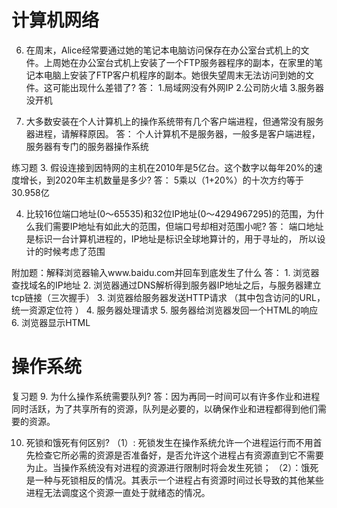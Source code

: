 #  计算机网络
6. 在周末，Alice经常要通过她的笔记本电脑访问保存在办公室台式机上的文件。上周她在办公室台式机上安装了一个FTP服务器程序的副本，在家里的笔记本电脑上安装了FTP客户机程序的副本。她很失望周末无法访问到她的文件。这可能出现什么差错了?
答： 1.局域网没有外网IP
    2.公司防火墙
    3.服务器没开机

9. 大多数安装在个人计算机上的操作系统带有几个客户端进程，但通常没有服务器进程，请解释原因。
答： 个人计算机不是服务器，一般多是客户端进程，服务器有专门的服务器操作系统
    

练习题
3. 假设连接到因特网的主机在2010年是5亿台。这个数字以每年20%的速度增长，到2020年主机数量是多少?
答： 5乘以（1+20%）的十次方约等于30.958亿

4. 比较16位端口地址(0〜65535)和32位IP地址(0〜4294967295)的范围，为什么我们需要IP地址有如此大的范围，但端口号却相对范围小呢?
答： 端口地址是标识一台计算机进程的，IP地址是标识全球地算计的，用于寻址的， 所以设计的时候考虑了范围

附加题：解释浏览器输入www.baidu.com并回车到底发生了什么
答： 1. 浏览器查找域名的IP地址 
    2. 浏览器通过DNS解析得到服务器IP地址之后，与服务器建立tcp链接（三次握手）
    3. 浏览器给服务器发送HTTP请求 （其中包含访问的URL，统一资源定位符 ）
    4. 服务器处理请求
    5. 服务器给浏览器发回一个HTML的响应 
    6. 浏览器显示HTML

# 操作系统

复习题
9. 为什么操作系统需要队列?
答：因为再同一时间可以有许多作业和进程同时活跃，为了共享所有的资源，队列是必要的，以确保作业和进程都得到他们需要的资源。

10. 死锁和饿死有何区别?
（1）: 死锁发生在操作系统允许一个进程运行而不用首先检查它所必需的资源是否准备好，是否允许这个进程占有资源直到它不需要为止。当操作系统没有对进程的资源进行限制时将会发生死锁；
（2）：饿死是一种与死锁相反的情况。其表示一个进程占有资源时间过长导致的其他某些进程无法调度这个资源一直处于就绪态的情况。